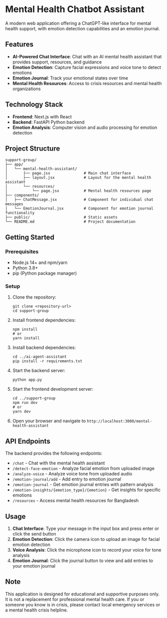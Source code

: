 # Mental Health Chatbot Assistant

A modern web application offering a ChatGPT-like interface for mental health support, with emotion detection capabilities and an emotion journal.

## Features

- **AI-Powered Chat Interface**: Chat with an AI mental health assistant that provides support, resources, and guidance
- **Emotion Detection**: Capture facial expressions and voice tone to detect emotions
- **Emotion Journal**: Track your emotional states over time
- **Mental Health Resources**: Access to crisis resources and mental health organizations

## Technology Stack

- **Frontend**: Next.js with React
- **Backend**: FastAPI Python backend
- **Emotion Analysis**: Computer vision and audio processing for emotion detection

## Project Structure

```
support-group/
├── app/
│   └── mental-health-assistant/
│       ├── page.jsx               # Main chat interface
│       ├── layout.jsx             # Layout for the mental health assistant
│       └── resources/
│           └── page.jsx           # Mental health resources page
├── components/
│   ├── ChatMessage.jsx            # Component for individual chat messages
│   └── EmotionJournal.jsx         # Component for emotion journal functionality
├── public/                        # Static assets
└── README.md                      # Project documentation
```

## Getting Started

### Prerequisites

- Node.js 14+ and npm/yarn
- Python 3.8+
- pip (Python package manager)

### Setup

1. Clone the repository:
   ```
   git clone <repository-url>
   cd support-group
   ```

2. Install frontend dependencies:
   ```
   npm install
   # or
   yarn install
   ```

3. Install backend dependencies:
   ```
   cd ../ai-agent-assistant
   pip install -r requirements.txt
   ```

4. Start the backend server:
   ```
   python app.py
   ```

5. Start the frontend development server:
   ```
   cd ../support-group
   npm run dev
   # or
   yarn dev
   ```

6. Open your browser and navigate to `http://localhost:3000/mental-health-assistant`

## API Endpoints

The backend provides the following endpoints:

- `/chat` - Chat with the mental health assistant
- `/detect-face-emotion` - Analyze facial emotion from uploaded image
- `/analyze-voice` - Analyze voice tone from uploaded audio
- `/emotion-journal/add` - Add entry to emotion journal
- `/emotion-journal` - Get emotion journal entries with pattern analysis
- `/emotion-insights/{emotion_type}/{emotion}` - Get insights for specific emotions
- `/resources` - Access mental health resources for Bangladesh

## Usage

1. **Chat Interface**: Type your message in the input box and press enter or click the send button
2. **Emotion Detection**: Click the camera icon to upload an image for facial emotion detection
3. **Voice Analysis**: Click the microphone icon to record your voice for tone analysis
4. **Emotion Journal**: Click the journal button to view and add entries to your emotion journal

## Note

This application is designed for educational and supportive purposes only. It is not a replacement for professional mental health care. If you or someone you know is in crisis, please contact local emergency services or a mental health crisis helpline.
